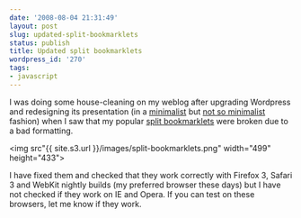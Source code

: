 ```yaml
---
date: '2008-08-04 21:31:49'
layout: post
slug: updated-split-bookmarklets
status: publish
title: Updated split bookmarklets
wordpress_id: '270'
tags:
- javascript
---
```


I was doing some house-cleaning on my weblog after upgrading Wordpress and redesigning its presentation (in a [minimalist][diveintomark] but [not so minimalist][tomayko] fashion) when I saw that my popular [split bookmarklets][split-bookmarklets] were broken due to a bad formatting.

<img src"{{ site.s3.url }}/images/split-bookmarklets.png" width="499" height="433">

I have fixed them and checked that they work correctly with Firefox 3, Safari 3 and WebKit nightly builds (my preferred browser these days) but I have not checked if they work on IE and Opera. If you can test on these browsers, let me know if they work.

[split-bookmarklets]: http://jmesnil.net/weblog/2004/07/16/a-bookmarklet-to-split-html-document-within-the-browser/
[diveintomark]: http://diveintomark.org/archives/2008/06/21/minimalism
[tomayko]: http://tomayko.com/writings/administrative-debris
